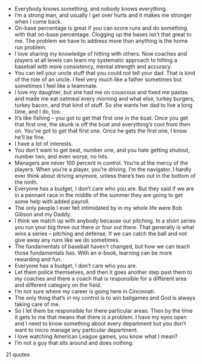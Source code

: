  - Everybody knows something, and nobody knows everything.
 - I’m a strong man, and usually I get over hurts and it makes me stronger when I come back.
 - On-base percentage is great if you can score runs and do something with that on-base percentage. Clogging up the bases isn’t that great to me. The problem we have to address more than anything is the home run problem.
 - I love sharing my knowledge of hitting with others. Now coaches and players at all levels can learn my systematic approach to hitting a baseball with more consistency, mental strength and accuracy.
 - You can tell your uncle stuff that you could not tell your dad. That is kind of the role of an uncle. I feel very much like a father sometimes but sometimes I feel like a teammate.
 - I love my daughter, but she had me on couscous and fixed me pastas and made me eat oatmeal every morning and what else, turkey burgers, turkey bacon, and that kind of stuff. So she wants her dad to live a long time, and I do, too.
 - It’s like fishing – you got to get that first one in the boat. Once you get that first one, the skunk is off the boat and everything’s cool from then on. You’ve got to get that first one. Once he gets the first one, I know he’ll be fine.
 - I have a lot of interests.
 - You don’t want to get beat, number one, and you hate getting shutout, number two, and even worse, no hits.
 - Managers are never 100 percent in control. You’re at the mercy of the players. When you’re a player, you’re driving. I’m the navigator. I hardly ever think about driving anymore, unless there’s two out in the bottom of the ninth.
 - Everyone has a budget, I don’t care who you are. But they said if we are in a pennant race in the middle of the summer they are going to get some help with added payroll.
 - The only people I ever felt intimidated by in my whole life were Bob Gibson and my Daddy.
 - I think we match up with anybody because our pitching. In a short series you run your big three out there or four out there. That generally is what wins a series – pitching and defense. If we can catch the ball and not give away any runs like we do sometimes.
 - The fundamentals of baseball haven’t changed, but how we can teach those fundamentals has. With an e-book, learning can be more rewarding and fun.
 - Everyone has a budget, I don’t care who you are.
 - Let them police themselves, and then it goes another step past them to my coaches and there a coach that is responsible for a different area and different category on the field.
 - I’m not sure where my career is going here in Cincinnati.
 - The only thing that’s in my control is to win ballgames and God is always taking care of me.
 - So I let them be responsible for there particular areas. Then by the time it gets to me that means that there is a problem. I have my eyes open and I need to know something about every department but you don’t want to micro manage any particular department.
 - I love watching American League games, you know what I mean?
 - I’m not a guy that sits around and does nothing.

21 quotes